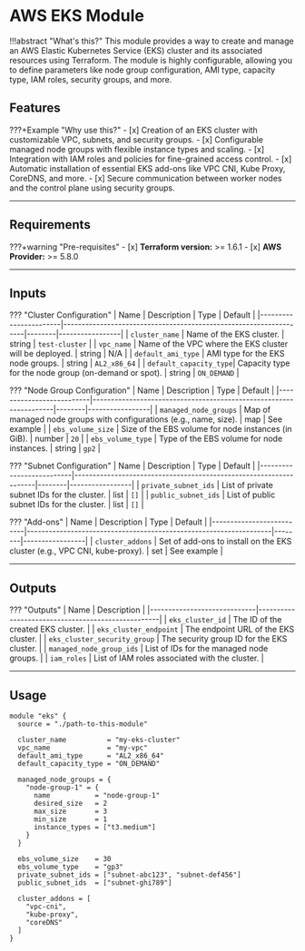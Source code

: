 # AWS EKS Module

!!!abstract "What's this?"
    This module provides a way to create and manage an AWS Elastic Kubernetes Service (EKS) cluster and its associated resources using Terraform. The module is highly configurable, allowing you to define parameters like node group configuration, AMI type, capacity type, IAM roles, security groups, and more.

## Features

???+Example "Why use this?"
    - [x] Creation of an EKS cluster with customizable VPC, subnets, and security groups.
    - [x] Configurable managed node groups with flexible instance types and scaling.
    - [x] Integration with IAM roles and policies for fine-grained access control.
    - [x] Automatic installation of essential EKS add-ons like VPC CNI, Kube Proxy, CoreDNS, and more.
    - [x] Secure communication between worker nodes and the control plane using security groups.

---

## Requirements
???+warning "Pre-requisites"
    - [x] **Terraform version:** >= 1.6.1
    - [x] **AWS Provider:** >= 5.8.0

---

## Inputs

??? "Cluster Configuration"
    | Name                  | Description                                                       | Type   | Default         |
    |-----------------------|-------------------------------------------------------------------|--------|-----------------|
    | `cluster_name`         | Name of the EKS cluster.                                          | string | `test-cluster`  |
    | `vpc_name`             | Name of the VPC where the EKS cluster will be deployed.           | string | N/A             |
    | `default_ami_type`     | AMI type for the EKS node groups.                                  | string | `AL2_x86_64`    |
    | `default_capacity_type`| Capacity type for the node group (on-demand or spot).             | string | `ON_DEMAND`     |

??? "Node Group Configuration"
    | Name                     | Description                                                       | Type   | Default         |
    |--------------------------|-------------------------------------------------------------------|--------|-----------------|
    | `managed_node_groups`     | Map of managed node groups with configurations (e.g., name, size). | map    | See example     |
    | `ebs_volume_size`         | Size of the EBS volume for node instances (in GiB).               | number | `20`            |
    | `ebs_volume_type`         | Type of the EBS volume for node instances.                        | string | `gp2`           |

??? "Subnet Configuration"
    | Name                     | Description                                                       | Type   | Default         |
    |--------------------------|-------------------------------------------------------------------|--------|-----------------|
    | `private_subnet_ids`      | List of private subnet IDs for the cluster.                       | list   | `[]`            |
    | `public_subnet_ids`       | List of public subnet IDs for the cluster.                        | list   | `[]`            |

??? "Add-ons"
    | Name                     | Description                                                       | Type   | Default         |
    |--------------------------|-------------------------------------------------------------------|--------|-----------------|
    | `cluster_addons`          | Set of add-ons to install on the EKS cluster (e.g., VPC CNI, kube-proxy). | set    | See example     |

---

## Outputs

??? "Outputs"
    | Name                        | Description                                       |
    |-----------------------------|---------------------------------------------------|
    | `eks_cluster_id`             | The ID of the created EKS cluster.                |
    | `eks_cluster_endpoint`       | The endpoint URL of the EKS cluster.              |
    | `eks_cluster_security_group` | The security group ID for the EKS cluster.       |
    | `managed_node_group_ids`     | List of IDs for the managed node groups.          |
    | `iam_roles`                  | List of IAM roles associated with the cluster.    |

---

## Usage
```hcl
module "eks" {
  source = "./path-to-this-module"

  cluster_name          = "my-eks-cluster"
  vpc_name              = "my-vpc"
  default_ami_type      = "AL2_x86_64"
  default_capacity_type = "ON_DEMAND"

  managed_node_groups = {
    "node-group-1" = {
      name           = "node-group-1"
      desired_size   = 2
      max_size       = 3
      min_size       = 1
      instance_types = ["t3.medium"]
    }
  }

  ebs_volume_size    = 30
  ebs_volume_type    = "gp3"
  private_subnet_ids = ["subnet-abc123", "subnet-def456"]
  public_subnet_ids  = ["subnet-ghi789"]

  cluster_addons = [
    "vpc-cni",
    "kube-proxy",
    "coreDNS"
  ]
}
